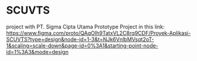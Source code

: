 # SCUVTS
project with PT. Sigma Cipta Utama
Prototype Project in this link: https://www.figma.com/proto/QAqOIh9TatxVL2C8rq9CDF/Proyek-Aplikasi-SCUVTS?type=design&node-id=1-3&t=NJk6VnlbMVsqt2oT-1&scaling=scale-down&page-id=0%3A1&starting-point-node-id=1%3A3&mode=design
